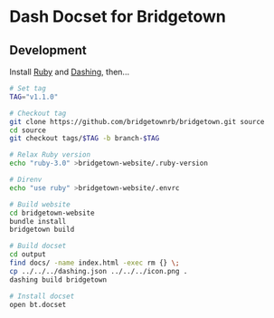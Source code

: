 # Dash Docset for Bridgetown

## Development

Install [Ruby](https://www.ruby-lang.org) and [Dashing](https://github.com/technosophos/dashing#readme), then...

```bash
# Set tag
TAG="v1.1.0"

# Checkout tag
git clone https://github.com/bridgetownrb/bridgetown.git source
cd source
git checkout tags/$TAG -b branch-$TAG

# Relax Ruby version
echo "ruby-3.0" >bridgetown-website/.ruby-version

# Direnv
echo "use ruby" >bridgetown-website/.envrc

# Build website
cd bridgetown-website
bundle install
bridgetown build

# Build docset
cd output
find docs/ -name index.html -exec rm {} \;
cp ../../../dashing.json ../../../icon.png .
dashing build bridgetown

# Install docset
open bt.docset
```
